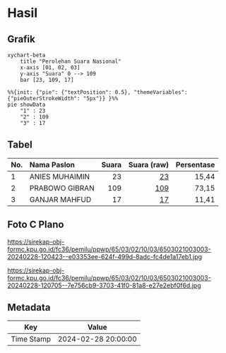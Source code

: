 # Hasil

## Grafik

```mermaid
xychart-beta
    title "Perolehan Suara Nasional"
    x-axis [01, 02, 03]
    y-axis "Suara" 0 --> 109
    bar [23, 109, 17]
```

```mermaid
%%{init: {"pie": {"textPosition": 0.5}, "themeVariables": {"pieOuterStrokeWidth": "5px"}} }%%
pie showData
    "1" : 23
    "2" : 109
    "3" : 17
```

## Tabel

| No. | Nama Paslon    | Suara | Suara (raw) | Persentase |
|:--- |:-------------- | -----:| -----------:| ----------:|
| 1   | ANIES MUHAIMIN | 23    | [23][p-1]   | 15,44      |
| 2   | PRABOWO GIBRAN | 109   | [109][p-2]  | 73,15      |
| 3   | GANJAR MAHFUD  | 17    | [17][p-3]   | 11,41      |


[p-1]: https://github.com/gigit-pemilu/pemilu-2024/blob/main/pilpres/hitung-suara/sub/65-kalimantan-utara/sub/03-nunukan/sub/02-nunukan/sub/1003-nunukan-utara/sub/003-tps/sub/paslon-1.txt
[p-2]: https://github.com/gigit-pemilu/pemilu-2024/blob/main/pilpres/hitung-suara/sub/65-kalimantan-utara/sub/03-nunukan/sub/02-nunukan/sub/1003-nunukan-utara/sub/003-tps/sub/paslon-2.txt
[p-3]: https://github.com/gigit-pemilu/pemilu-2024/blob/main/pilpres/hitung-suara/sub/65-kalimantan-utara/sub/03-nunukan/sub/02-nunukan/sub/1003-nunukan-utara/sub/003-tps/sub/paslon-3.txt

## Foto C Plano

https://sirekap-obj-formc.kpu.go.id/fc36/pemilu/ppwp/65/03/02/10/03/6503021003003-20240228-120423--e03353ee-624f-499d-8adc-fc4de1a17eb1.jpg

https://sirekap-obj-formc.kpu.go.id/fc36/pemilu/ppwp/65/03/02/10/03/6503021003003-20240228-120705--7e756cb9-3703-41f0-81a8-e27e2ebf0f6d.jpg


## Metadata

| Key        | Value               |
| ---------- | ------------------- |
| Time Stamp | 2024-02-28 20:00:00 |



